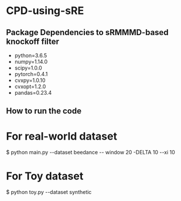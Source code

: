 # CPD-using-sRE
## Package Dependencies to sRMMMD-based knockoff filter
- python=3.6.5
- numpy=1.14.0
- scipy=1.0.0
- pytorch=0.4.1
- cvxpy=1.0.10
- cvxopt=1.2.0
- pandas=0.23.4
## How to run the code
# For real-world dataset
$ python main.py --dataset beedance -- window 20 -DELTA 10 --xi 10
# For Toy dataset
$ python toy.py --dataset synthetic
